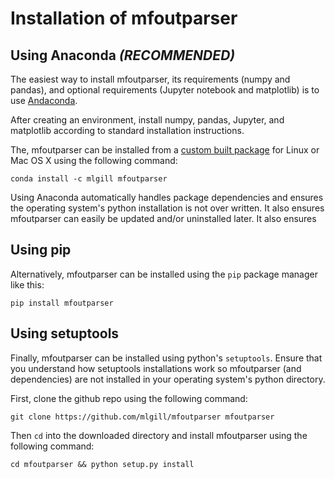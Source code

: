 # Installation of mfoutparser

## Using Anaconda *(RECOMMENDED)*

The easiest way to install mfoutparser, its requirements (numpy and pandas), and optional requirements (Jupyter notebook and matplotlib) is to use [Andaconda](https://www.continuum.io/downloads).

After creating an environment, install numpy, pandas, Jupyter, and matplotlib according to standard installation instructions.

The, mfoutparser can be installed from a [custom built package](https://anaconda.org/mlgill/mfoutparser) for Linux or Mac OS X using the following command:

```
conda install -c mlgill mfoutparser
```

Using Anaconda automatically handles package dependencies and ensures the operating system's python installation is not over written. It also ensures mfoutparser can easily be updated and/or uninstalled later. It also ensures 

## Using pip

Alternatively, mfoutparser can be installed using the `pip` package manager like this:

```
pip install mfoutparser
```

## Using setuptools

Finally, mfoutparser can be installed using python's `setuptools`. Ensure that you understand how setuptools installations work so mfoutparser (and dependencies) are not installed in your operating system's python directory.

First, clone the github repo using the following command:

```
git clone https://github.com/mlgill/mfoutparser mfoutparser
```

Then `cd` into the downloaded directory and install mfoutparser using the following command:

```
cd mfoutparser && python setup.py install
```
